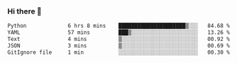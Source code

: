 ### Hi there 👋

<!--START_SECTION:waka-->

```txt
Python             6 hrs 8 mins    █████████████████████▒░░░   84.68 %
YAML               57 mins         ███▒░░░░░░░░░░░░░░░░░░░░░   13.26 %
Text               4 mins          ▒░░░░░░░░░░░░░░░░░░░░░░░░   00.92 %
JSON               3 mins          ▒░░░░░░░░░░░░░░░░░░░░░░░░   00.69 %
GitIgnore file     1 min           ░░░░░░░░░░░░░░░░░░░░░░░░░   00.30 %
```

<!--END_SECTION:waka-->

<!--
**Jonas-VanHaeken/Jonas-VanHaeken** is a ✨ _special_ ✨ repository because its `README.md` (this file) appears on your GitHub profile.

Here are some ideas to get you started:

- 🔭 I’m currently working on ...
- 🌱 I’m currently learning ...
- 👯 I’m looking to collaborate on ...
- 🤔 I’m looking for help with ...
- 💬 Ask me about ...
- 📫 How to reach me: ...
- 😄 Pronouns: ...
- ⚡ Fun fact: ...
-->
